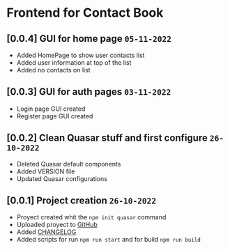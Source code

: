 # Frontend for Contact Book

## [0.0.4] GUI for home page `05-11-2022`

* Added HomePage to show user contacts list
* Added user information at top of the list
* Added no contacts on list

## [0.0.3] GUI for auth pages `03-11-2022`

* Login page GUI created
* Register page GUI created

## [0.0.2] Clean Quasar stuff and first configure `26-10-2022`

* Deleted Quasar default components
* Added VERSION file
* Updated Quasar configurations

## [0.0.1] Project creation `26-10-2022`

* Proyect created whit the `npm init quasar` command
* Uploaded proyect to [GitHub](https://github.com/ricodrums/contact-book-frontend)
* Added [CHANGELOG](./CHANGELOG.md)
* Added scripts for run `npm run start` and for build `npm run build`
